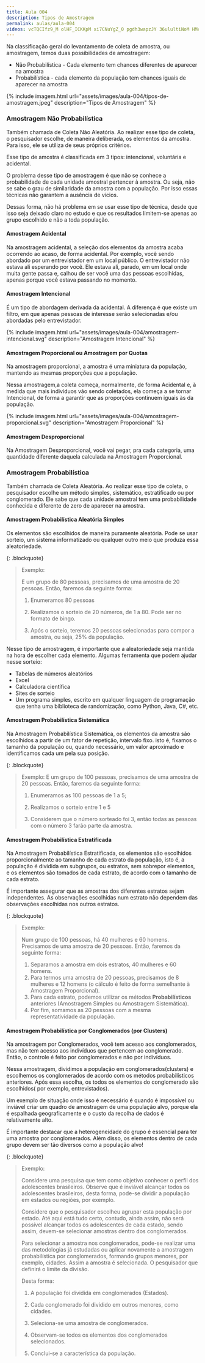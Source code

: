 ```yaml
---
title: Aula 004
description: Tipos de Amostragem
permalink: aulas/aula-004
videos: vcTQCIfz9_M olHF_ICKKpM xi7CNuYgZ_0 pgdh3wapzJY 36ulultiNoM HMcGa0X9nEQ Tk-7fTtUP_Y 5xWb9Nyttcc H1jq8bEvl34 PNdMANe96cU EIf8x6vucRs tNSibIaX_E4 _7LOGnu-KIY 7BDijqvFSNE SLZ_zueJonQ
---
```


Na classificação geral do levantamento de coleta de amostra, ou amostragem, temos duas possibilidades de amostragem:

- Não Probabilística - Cada elemento tem chances diferentes de aparecer na amostra
- Probabilística - cada elemento da população tem chances iguais de aparecer na amostra

{% include imagem.html
    url="assets/images/aula-004/tipos-de-amostragem.jpeg"
    description="Tipos de Amostragem" %}

### Amostragem Não Probabilística

Também chamada de Coleta Não Aleatória. Ao realizar esse tipo de coleta, o pesquisador escolhe, de maneira deliberada, os elementos da amostra. Para isso, ele se utiliza de seus próprios critérios.

Esse tipo de amostra é classificada em 3 tipos: intencional, voluntária e acidental.

O problema desse tipo de amostragem é que não se conhece a probabilidade de cada unidade amostral pertencer à amostra. Ou seja, não se sabe o grau de similaridade da amostra com a população. Por isso essas técnicas não garantem a ausência de vícios.

Dessas forma, não há problema em se usar esse tipo de técnica, desde que isso seja deixado claro no estudo e que os resultados limitem-se apenas ao grupo escolhido e não a toda população.

#### Amostragem Acidental

Na amostragem acidental, a seleção dos elementos da amostra acaba ocorrendo ao acaso, de forma acidental. Por exemplo, você sendo abordado por um entrevistador em um local público. O entrevistador não estava ali esperando por você. Ele estava ali, parado, em um local onde muita gente passa e, calhou de ser você uma das pessoas escolhidas, apenas porque você estava passando no momento.

#### Amostragem Intencional

É um tipo de abordagem derivada da acidental. A diferença é que existe um filtro, em que apenas pessoas de interesse serão selecionadas e/ou abordadas pelo entrevistador.

{% include imagem.html
    url="assets/images/aula-004/amostragem-intencional.svg"
    description="Amostragem Intencional" %}

#### Amostragem Proporcional ou Amostragem por Quotas

Na amostragem proporcional, a amostra é uma miniatura da população, mantendo as mesmas proporções que a população.

Nessa amostragem,a coleta começa, normalmente, de forma Acidental e, à medida que mais indivíduos vão sendo coletados, ela começa a se tornar Intencional, de forma a garantir que as proporções continuem iguais às da população.

{% include imagem.html
    url="assets/images/aula-004/amostragem-proporcional.svg"
    description="Amostragem Proporcional" %}

#### Amostragem Desproporcional

Na Amostragem Desproporcional, você vai pegar, pra cada categoria, uma quantidade diferente daquela calculada na Amostragem Proporcional.

### Amostragem Probabilística

Também chamada de Coleta Aleatória. Ao realizar esse tipo de coleta, o pesquisador escolhe um método simples, sistemático, estratificado ou por conglomerado. Ele sabe que cada unidade amostral tem uma probabilidade conhecida e diferente de zero de aparecer na amostra.

#### Amostragem Probabilística Aleatória Simples

Os elementos são escolhidos de maneira puramente aleatória. Pode se usar sorteio, um sistema informatizado ou qualquer outro meio que produza essa aleatoriedade.

{: .blockquote}
> Exemplo:
>
> E um grupo de 80 pessoas, precisamos de uma amostra de 20 pessoas. Então, faremos da seguinte forma:
>
> 1) Enumeramos 80 pessoas
>
> 2) Realizamos o sorteio de 20 números, de 1 a 80. Pode ser no formato de bingo.
>
> 3) Após o sorteio, teremos 20 pessoas selecionadas para compor a amostra, ou seja, 25% da população.

Nesse tipo de amostragem, é importante que a aleatoriedade seja mantida na hora de escolher cada elemento. Algumas ferramenta que podem ajudar nesse sorteio:

- Tabelas de números aleatórios
- Excel
- Calculadora científica
- Sites de sorteio
- Um programa simples, escrito em qualquer linguagem de programação que tenha uma biblioteca de randomização, como Python, Java, C#, etc.

#### Amostragem Probabilística Sistemática

Na Amostragem Probabilística Sistemática, os elementos da amostra são escolhidos a partir de um fator de repetição, intervalo fixo. isto é, fixamos o tamanho da população ou, quando necessário, um valor aproximado e identificamos cada um pela sua posição.

{: .blockquote}
> Exemplo:
> E um grupo de 100 pessoas, precisamos de uma amostra de 20 pessoas. Então, faremos da seguinte forma:
>
> 1) Enumeramos as 100 pessoas de 1 a 5;
>
> 2) Realizamos o sorteio entre 1 e 5
>
> 3) Considerem que o número sorteado foi 3, então todas as pessoas com o número 3 farão parte da amostra.

#### Amostragem Probabilística Estratificada

Na Amostragem Probabilística Estratificada, os elementos são escolhidos proporcionalmente ao tamanho de cada estrato da população, isto é, a população é dividida em subgrupos, ou estratos, sem sobrepor elementos, e os elementos são tomados de cada estrato, de acordo com o tamanho de cada estrato.

É importante assegurar que as amostras dos diferentes estratos sejam independentes. As observações escolhidas num estrato não dependem das observações escolhidas nos outros estratos.

{: .blockquote}
> Exemplo:
>
> Num grupo de 100 pessoas, há 40 mulheres e 60 homens. Precisamos de uma amostra de 20 pessoas. Então, faremos da seguinte forma:
>
> 1) Separamos a amostra em dois estratos, 40 mulheres e 60 homens.
> 2) Para termos uma amostra de 20 pessoas, precisamos de 8 mulheres e 12 homens (o cálculo é feito de forma semelhante à Amostragem Proporcional).
> 3) Para cada estrato, podemos utilizar os métodos **Probabilísticos** anteriores (Amostragem Simples ou Amostragem Sistemática).
> 4) Por fim, somamos as 20 pessoas com a mesma representatividade da população.

#### Amostragem Probabilística por Conglomerados (por Clusters)

Na amostragem por Conglomerados, você tem acesso aos conglomerados, mas não tem acesso aos indivíduos que pertencem ao conglomerado. Então, o controle é feito por conglomerados e não por indivíduos.

Nessa amostragem, dividimos a população em conglomerados(clusters) e escolhemos os conglomerados de acordo com os métodos probabilísticos anteriores. Após essa escolha, os todos os elementos do conglomerado são escolhidos( por exemplo, entrevistados).

Um exemplo de situação onde isso é necessário é quando é impossível ou inviável criar um quadro de amostragem de uma população alvo, porque ela é espalhada geograficamente e o custo da recolha de dados é relativamente alto.

<div class="alert alert-info" role="alert">
    É importante destacar que a heterogeneidade do grupo é essencial para ter uma amostra por conglomerados. Além disso, os elementos dentro de cada grupo devem ser tão diversos como a população alvo!
</div>

{: .blockquote}
> Exemplo:
>
> Considere uma pesquisa que tem como objetivo conhecer o perfil dos
> adolescentes brasileiros. Observe que é inviável alcançar todos os
> adolescentes brasileiros, desta forma, pode-se dividir a população em
> estados ou regiões, por exemplo.
>
> Considere que o pesquisador escolheu agrupar esta população por
> estado. Até aqui está tudo certo, contudo, ainda assim, não será
> possível alcançar todos os adolescentes de cada estado, sendo assim,
> devem-se selecionar amostras dentro dos conglomerados.
>
> Para selecionar a amostra nos conglomerados, pode-se realizar uma das
> metodologias já estudadas ou aplicar novamente a amostragem
> probabilística por conglomerados, formando grupos menores, por
> exemplo, cidades. Assim a amostra é selecionada. O pesquisador que
> definirá o limite da divisão.
>
> Desta forma:
>
> 1) A população foi dividida em conglomerados (Estados).
>
> 2) Cada conglomerado foi dividido em outros menores, como cidades.
>
> 3) Seleciona-se uma amostra de conglomerados.
>
> 4) Observam-se todos os elementos dos conglomerados selecionados.
>
> 5) Conclui-se a característica da população.
